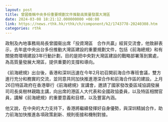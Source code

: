 ```yaml
---
layout: post
title: 曾國衞稱中央多份重要規劃文件推動高質量發展大灣區
date: 2024-03-08 18:21:12.000000000 +08:00
link: https://news.rthk.hk/rthk/ch/component/k2/1743778-20240308.htm
categories: rthk
---
```


政制及內地事務局局長曾國衞出席「投資灣區　合作共贏」經貿交流會，他致辭表示，去年底中央出台多份推動大灣區建設的重要規劃文件，包括《前海總規》和有關營商環境建設3年行動計劃，目的是把中央對大灣區建設的戰略部署落到實處，為高質量發展大灣區，提供重要的支撐和導向。

《前海總規》出台後，香港和深圳迅速在今年2月初召開前海合作專班會議，雙方進行充分和務實的交流，並同意共同加快推進港深合作和前海合作區的建設。上月26日特區政府在香港舉行《前海總規》宣講會，邀請了國家發改委區域協調發展司司長吳樹林親臨主講，向出席的港區人大代表和全國政協委員，以及特區相關官員，講解《前海總規》的重要意義和目標，以及豐富內涵。

他又說，在中央的大力支持下，香港將繼續發揮好自身優勢，與深圳精誠合作，助力前海加快推進各項政策創新、規則銜接和機制對接。

